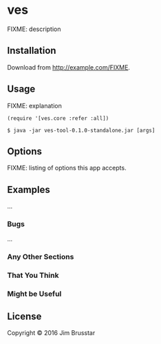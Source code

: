 # ves

FIXME: description

## Installation

Download from http://example.com/FIXME.

## Usage

FIXME: explanation

    (require '[ves.core :refer :all])

    $ java -jar ves-tool-0.1.0-standalone.jar [args]

## Options

FIXME: listing of options this app accepts.

## Examples

...

### Bugs

...

### Any Other Sections
### That You Think
### Might be Useful

## License

Copyright © 2016 Jim Brusstar
